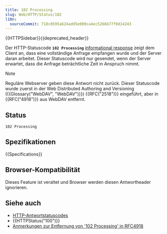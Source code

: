 ```yaml
---
title: 102 Processing
slug: Web/HTTP/Status/102
l10n:
  sourceCommit: 718c0595a624add5e009ca4ec5266b77f8d14243
---
```


{{HTTPSidebar}}{{deprecated_header}}

Der HTTP-Statuscode **`102 Processing`** [informational response](/de/docs/Web/HTTP/Status#information_responses) zeigt dem Client an, dass eine vollständige Anfrage empfangen wurde und der Server daran arbeitet. Dieser Statuscode wird nur gesendet, wenn der Server erwartet, dass die Anfrage beträchtliche Zeit in Anspruch nimmt.

> [!NOTE]
> Reguläre Webserver geben diese Antwort nicht zurück.
> Dieser Statuscode wurde zuerst in der Web Distributed Authoring and Versioning ({{Glossary("WebDAV", "WebDAV")}}) {{RFC("2518")}} eingeführt, aber in {{RFC("4918")}} aus WebDAV entfernt.

## Status

```plain
102 Processing
```

## Spezifikationen

{{Specifications}}

## Browser-Kompatibilität

Dieses Feature ist veraltet und Browser werden diesen Antwortheader ignorieren.

## Siehe auch

- [HTTP-Antwortstatuscodes](/de/docs/Web/HTTP/Status)
- {{HTTPStatus("100")}}
- [Anmerkungen zur Entfernung von '102 Processing' in RFC4918](https://www.rfc-editor.org/rfc/rfc4918#section-21.4)
